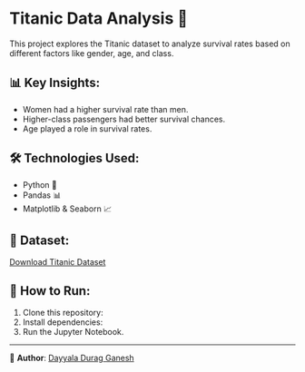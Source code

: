 # Titanic Data Analysis 🚢
This project explores the Titanic dataset to analyze survival rates based on different factors like gender, age, and class.

## 📊 Key Insights:
- Women had a higher survival rate than men.
- Higher-class passengers had better survival chances.
- Age played a role in survival rates.

## 🛠 Technologies Used:
- Python 🐍
- Pandas 📊
- Matplotlib & Seaborn 📈

## 📁 Dataset:
[Download Titanic Dataset](https://www.kaggle.com/c/titanic/data)

## 📝 How to Run:
1. Clone this repository:  
2. Install dependencies:  
3. Run the Jupyter Notebook.

---
👤 **Author**: [Dayyala Durag Ganesh](www.linkedin.com/in/dayyala-durga-ganesh)  
